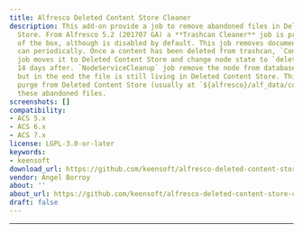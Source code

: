 ```yaml
---
title: Alfresco Deleted Content Store Cleaner
description: This add-on provide a job to remove abandoned files in Deleted Content
  Store. From Alfresco 5.2 (201707 GA) a **Trashcan Cleaner** job is provided out
  of the box, although is disabled by default. This job removes documents from trash
  can periodically. Once a content has been deleted from trashcan, `ContentStoreCleaner`
  job moves it to Deleted Content Store and change node state to `deleted` in database
  14 days after. `NodeServiceCleanup` job remove the node from database 30 days after,
  but in the end the file is still living in Deleted Content Store. This addon will
  purge from Deleted Content Store (usually at `${alfresco}/alf_data/contentstore.deleted`)
  these abandoned files.
screenshots: []
compatibility:
- ACS 5.x
- ACS 6.x
- ACS 7.x
license: LGPL-3.0-or-later
keywords:
- keensoft
download_url: https://github.com/keensoft/alfresco-deleted-content-store-cleaner
vendor: Angel Borroy ‌
about: ''
about_url: https://github.com/keensoft/alfresco-deleted-content-store-cleaner
draft: false
---
```

---
